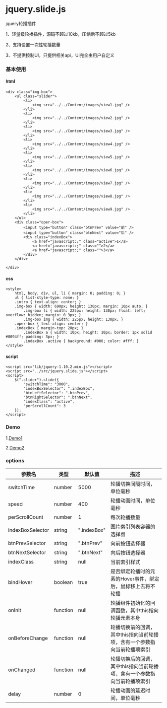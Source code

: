 # jquery.slide.js
jquery轮播插件

1、轻量级轮播插件，源码不超过10kb，压缩后不超过5kb

2、支持设置一次性轮播数量

3、不提供控制UI，只提供相关api，UI完全由用户自定义


### 基本使用
#### html
```
<div class="img-box">
    <ul class="slider">
        <li>
            <img src="../../Content/images/view1.jpg" />
        </li>
        <li>
            <img src="../../Content/images/view2.jpg" />
        </li>
        <li>
            <img src="../../Content/images/view3.jpg" />
        </li>
        <li>
            <img src="../../Content/images/view4.jpg" />
        </li>
        <li>
            <img src="../../Content/images/view5.jpg" />
        </li>
        <li>
            <img src="../../Content/images/view6.jpg" />
        </li>
        <li>
            <img src="../../Content/images/view7.jpg" />
        </li>
        <li>
            <img src="../../Content/images/view8.jpg" />
        </li>
        <li>
            <img src="../../Content/images/view9.jpg" />
        </li>
    </ul>
    <div class="oper-box">
        <input type="button" class="btnPrev" value="前" />
        <input type="button" class="btnNext" value="后" />
        <div class="indexBox">
            <a href="javascript:;" class="active">1</a>
            <a href="javascript:;" class="">2</a>
            <a href="javascript:;" class="">3</a>
        </div>
    </div>

</div>
```

#### css
```
<style>
    html, body, div, ul, li { margin: 0; padding: 0; }
    ul { list-style-type: none; }
    .intro { text-align: center; }
    .img-box { width: 690px; height: 130px; margin: 10px auto; }
        .img-box li { width: 225px; height: 130px; float: left; overflow: hidden; margin: 0 3px; }
        .img-box img { width: 225px; height: 130px; }
    .oper-box { text-align: center; }
    .indexBox { margin-top: 20px; }
        .indexBox a { width: 10px; height: 10px; border: 1px solid #0094ff; padding: 3px; }
        .indexBox .active { background: #000; color: #fff; }
</style>
```

#### script
```
<script src="lib/jquery-1.10.2.min.js"></script>
<script src="../src/jquery.slide.js"></script>
<script>
    $(".slider").slide({
        "switchTime": "3000",
        "indexBoxSelector": ".indexBox",
        "btnLeftSelector": ".btnPrev",
        "btnRightSelector": ".btnNext",
        "indexClass": "active",
        "perScrollCount": 3
    });
</script>
```
### Demo

1.<a href="http://luopq.com/demo/slide/examples/index.html" target="_blank">Demo1</a>

2.<a href="http://luopq.com/demo/osum/index.html" target="_blank">Demo2</a>


### options
| 参数名 | 类型 | 默认值 | 描述 |
| ----  | ---- | ----- | ----|
|switchTime| number|5000|轮播切换间隔时间，单位毫秒|
|speed|number| 400 | 轮播动画时间，单位毫秒|
|perScrollCount|number|1|每次轮播数量|
|indexBoxSelector|string|".indexBox"|图片索引列表容器的选择器|
|btnPrevSelector|string|".btnPrev"|向前按钮选择器|
|btnNextSelector|string|".btnNext"|向后按钮选择器|
|indexClass|string|null|当前索引样式|
|bindHover|boolean|true|是否绑定轮播时的元素的Hover事件，绑定后，鼠标移上去将不轮播|
|onInit|function|null|轮播组件初始化的回调函数，其中this指向轮播元素本身|
|onBeforeChange|function|null|轮播切换前的回调，其中this指向当前轮播项，含有一个参数指向当前轮播项索引|
|onChanged|function|null|轮播切换后的回调，其中this指向当前轮播项，含有一个参数指向当前轮播项索引|
|delay|number|0|轮播动画的延迟时间，单位毫秒|